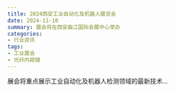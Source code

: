 ```yaml
---
title: 2024西安工业自动化及机器人展览会
date: 2024-11-10
summary: 展会将在西安曲江国际会展中心举办
categories:
- 行业资讯
tags:
- 工业展会
- 光纤内窥镜
---
```

展会将重点展示工业自动化及机器人检测领域的最新技术...